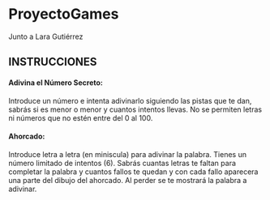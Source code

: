 # ProyectoGames
Junto a Lara Gutiérrez


## INSTRUCCIONES


#### Adivina el Número Secreto:
 Introduce un número e intenta adivinarlo siguiendo las pistas que te dan, sabrás si es menor o menor y cuantos intentos llevas. No se permiten letras ni números que no estén entre del 0 al 100.

#### Ahorcado:
Introduce letra a letra (en miniscula) para adivinar la palabra. Tienes un número limitado de intentos (6). Sabrás cuantas letras te faltan para completar la palabra y cuantos fallos te quedan y con cada fallo aparecera una parte del dibujo del ahorcado. Al perder se te mostrará la palabra a adivinar.
